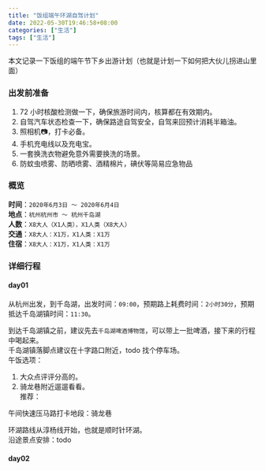 ```yaml
---
title: "饭组端午环湖自驾计划"
date: 2022-05-30T19:46:58+08:00
categories: ["生活"]
tags: ["生活"]
---
```

本文记录一下饭组的端午节下乡出游计划（也就是计划一下如何把大伙儿拐进山里面）

### 出发前准备
1. 72 小时核酸检测做一下，确保旅游时间内，核算都在有效期内。
2. 自驾汽车状态检查一下，确保路途自驾安全，自驾来回预计消耗半箱油。
3. 照相机📷，打卡必备。
4. 手机充电线以及充电宝。
5. 一套换洗衣物避免意外需要换洗的场景。
6. 防蚊虫喷雾、防晒喷雾、酒精棉片，碘伏等简易应急物品

### 概览
**时间**：```2020年6月3日 ～ 2020年6月4日```    
**地点**：```杭州杭州市 ～ 杭州千岛湖```    
**人数**：```X8大人（X1人类），X1人类（X8大人）```    
**交通**：```X8大人：X1万，X1人类：X1万```    
**住宿**：```X8大人：X1万，X1人类：X1万```

### 详细行程
#### day01
从杭州出发，到千岛湖，出发时间：```09:00```，预期路上耗费时间：```2小时30分```，预期抵达千岛湖镇时间：```11:30```。    

到达千岛湖镇之前，建议先去```千岛湖啤酒博物馆```，可以带上一批啤酒，接下来的行程中喝起来。    
千岛湖镇落脚点建议在十字路口附近，todo 找个停车场。    
午饭选项：
1. 大众点评评分高的。    
2. 骑龙巷附近遛遛看看。    
推荐：

午间快速压马路打卡地段：骑龙巷

环湖路线从淳杨线开始，也就是顺时针环湖。    
沿途景点安排：todo

#### day02
